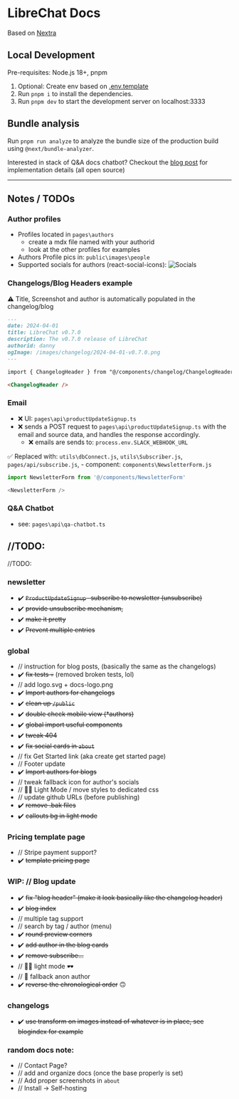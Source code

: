 # LibreChat Docs

Based on [Nextra](https://nextra.site/)

## Local Development

Pre-requisites: Node.js 18+, pnpm

1. Optional: Create env based on [.env.template](./.env.template)
2. Run `pnpm i` to install the dependencies.
3. Run `pnpm dev` to start the development server on localhost:3333

## Bundle analysis

Run `pnpm run analyze` to analyze the bundle size of the production build using `@next/bundle-analyzer`.

Interested in stack of Q&A docs chatbot? Checkout the [blog post](https://langfuse.com/blog/qa-chatbot-for-langfuse-docs) for implementation details (all open source)

---

## Notes / TODOs

### Author profiles
- Profiles located in `pages\authors`
  - create a mdx file named with your authorid
  - look at the other profiles for examples
- Authors Profile pics in: `public\images\people`
- Supported socials for authors (react-social-icons):
![Socials](https://camo.githubusercontent.com/bb10ce76806a2db855ae9411682342b31f2857ce8ab62b8c0a46d3c3cdb77fdf/68747470733a2f2f7374617469632e72656163742d736f6369616c2d69636f6e732e636f6d2f726561646d652d696d6167652e706e67)

### Changelogs/Blog Headers example

⚠️ Title, Screenshot and author is automatically populated in the changelog/blog

```markdown
---
date: 2024-04-01
title: LibreChat v0.7.0
description: The v0.7.0 release of LibreChat
authorid: danny
ogImage: /images/changelog/2024-04-01-v0.7.0.png
---

import { ChangelogHeader } from "@/components/changelog/ChangelogHeader";

<ChangelogHeader />
```


### Email
- ❌ UI: `pages\api\productUpdateSignup.ts`
- ❌ sends a POST request to `pages\api\productUpdateSignup.ts` with the email and source data, and handles the response accordingly.
  - ❌ emails are sends to: `process.env.SLACK_WEBHOOK_URL`

✅ Replaced with: `utils\dbConnect.js`, `utils\Subscriber.js`, `pages/api/subscribe.js`, 
        - component: `components\NewsletterForm.js`
```js
import NewsletterForm from '@/components/NewsletterForm'

<NewsletterForm />
```

### Q&A Chatbot
- see: `pages\api\qa-chatbot.ts`



## //TODO:
//TODO:
### newsletter
- ✔️ ~~`ProductUpdateSignup` -subscribe to newsletter (unsubscribe)~~  
- ✔️ ~~provide unsubscribe mechanism,~~ 
- ✔️ ~~make it pretty~~
- ✔️ ~~Prevent multiple entries~~
### global 
- // instruction for blog posts, (basically the same as the changelogs)
- ✔️  ~~fix tests 💀~~ (removed broken tests, lol)
- // add logo.svg + docs-logo.png
- ✔️ ~~Import authors for changelogs~~
- ✔️ ~~clean up `/public`~~
- ✔️ ~~double check mobile view (*authors)~~
- ✔️ ~~global import useful components~~
- ✔️ ~~tweak 404~~
- ✔️ ~~fix social cards in `about`~~
- // fix Get Started link (aka create get started page)
- // Footer update
- ✔️ ~~Import authors for blogs~~
- // tweak fallback icon for author's socials
- // 🧑‍🦯 Light Mode / move styles to dedicated css
- // update github URLs (before publishing)
- ✔️ ~~remove .bak files~~
- ✔️ ~~callouts bg in light mode~~

### Pricing template page
- // Stripe payment support?
- ✔️ ~~template pricing page~~

### WIP: // Blog update
- ✔️ ~~fix "blog header" (make it look basically like the changelog header)~~
- ✔️ ~~blog index~~
- // multiple tag support
- // search by tag / author (menu)
- ✔️ ~~round preview corners~~
- ✔️ ~~add author in the blog cards~~
- ✔️ ~~remove subscribe...~~
- // 🧑‍🦯 light mode 🕶️ 
- // 🥸 fallback anon author
- ✔️ ~~reverse the chronological order~~ 🙃

### changelogs
- ✔️ ~~use transform on images instead of whatever is in place, see blogindex for example~~

### random docs note:
- // Contact Page?
- // add and organize docs (once the base properly is set)
- // Add proper screenshots in `about` 
- // Install -> Self-hosting
